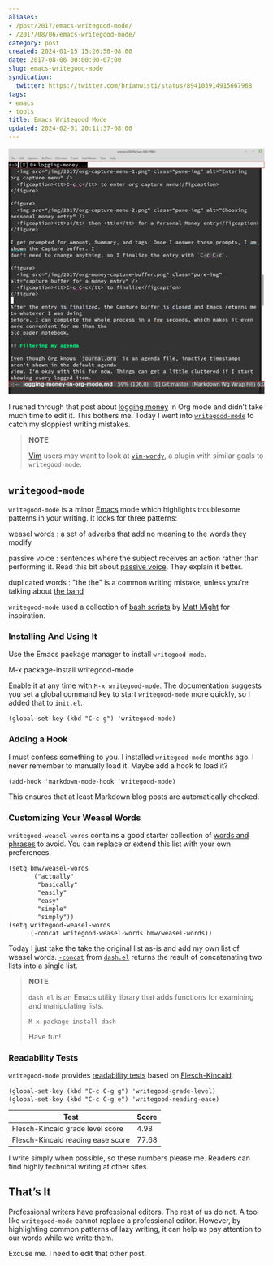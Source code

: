 ```yaml
---
aliases:
- /post/2017/emacs-writegood-mode/
- /2017/08/06/emacs-writegood-mode/
category: post
created: 2024-01-15 15:26:50-08:00
date: 2017-08-06 00:00:00-07:00
slug: emacs-writegood-mode
syndication:
  twitter: https://twitter.com/brianwisti/status/894103914915667968
tags:
- emacs
- tools
title: Emacs Writegood Mode
updated: 2024-02-01 20:11:37-08:00
---
```


![attachments/img/2017/cover-2017-08-06.png](../../../attachments/img/2017/cover-2017-08-06.png)

I rushed through that post about [logging money](../07/logging-money-in-org-mode.md) in Org mode  and didn’t take much time to edit it. This bothers me. Today I went into [`writegood-mode`](https://github.com/bnbeckwith/writegood-mode) to catch my sloppiest writing mistakes.

 > 
 > **NOTE**
>
 > [Vim](../../../card/Vim.md) users may want to look at [`vim-wordy`](https://github.com/reedes/vim-wordy), a plugin with similar goals to `writegood-mode`.

## `writegood-mode`

`writegood-mode` is a minor [Emacs](../../../card/Emacs.md) mode which highlights troublesome patterns in your writing. It looks for three patterns:

weasel words
: a set of adverbs that add no meaning to the words they modify

passive voice
: sentences where the subject receives an action rather than performing it. Read this bit about [passive voice](https://www.hamilton.edu/academics/centers/writing/seven-sins-of-writing/1). They explain it better.

duplicated words
: "the the" is a common writing mistake, unless you’re talking about [the band](https://youtu.be/ustXRPke9lM)

`writegood-mode` used a collection of [bash scripts](http://matt.might.net/articles/shell-scripts-for-passive-voice-weasel-words-duplicates/) by [Matt Might](http://matt.might.net) for inspiration.

### Installing And Using It

Use the Emacs package manager to install `writegood-mode`.

M-x package-install writegood-mode

Enable it at any time with `M-x writegood-mode`. The documentation suggests you set a global command key to start `writegood-mode` more quickly, so I added that to `init.el`.

````elisp
(global-set-key (kbd "C-c g") 'writegood-mode)
````

### Adding a Hook

I must confess something to you. I installed `writegood-mode` months ago. I never remember to manually load it. Maybe add a hook to load it?

````elisp
(add-hook 'markdown-mode-hook 'writegood-mode)
````

This ensures that at least Markdown blog posts are automatically checked.

### Customizing Your Weasel Words

`writegood-weasel-words` contains a good starter collection of [words and phrases](https://github.com/bnbeckwith/writegood-mode/blob/master/writegood-mode.el#L92) to avoid. You can replace or extend this list with your own preferences.

````elisp
(setq bmw/weasel-words
      '("actually"
        "basically"
        "easily"
        "easy"
        "simple"
        "simply"))
(setq writegood-weasel-words
      (-concat writegood-weasel-words bmw/weasel-words))
````

Today I just take the take the original list as-is and add my own list of weasel words. [`-concat`](https://github.com/magnars/dash.el#-concat-rest-lists) from [`dash.el`](https://github.com/magnars/dash.el) returns the result of concatenating two lists into a single list.

 > 
 > **NOTE**
>
 > `dash.el` is an Emacs utility library that adds functions for examining and manipulating lists.
 > 
 > ````
 > M-x package-install dash
 > ````
 > 
 > Have fun!

### Readability Tests

`writegood-mode` provides [readability tests](https://github.com/bnbeckwith/writegood-mode#readability-tests) based on [Flesch-Kincaid](https://en.wikipedia.org/wiki/Flesch–Kincaid_readability_tests).

````elisp
(global-set-key (kbd "C-c C-g g") 'writegood-grade-level)
(global-set-key (kbd "C-c C-g e") 'writegood-reading-ease)
````

|Test|Score|
|----|-----|
|Flesch-Kincaid grade level score|4.98|
|Flesch-Kincaid reading ease score|77.68|

I write simply when possible, so these numbers please me. Readers can find highly technical writing at other sites.

## That’s It

Professional writers have professional editors. The rest of us do not. A tool like `writegood-mode` cannot replace a professional editor. However, by highlighting common patterns of lazy writing, it can help us pay attention to our words while we write them.

Excuse me. I need to edit that other post.